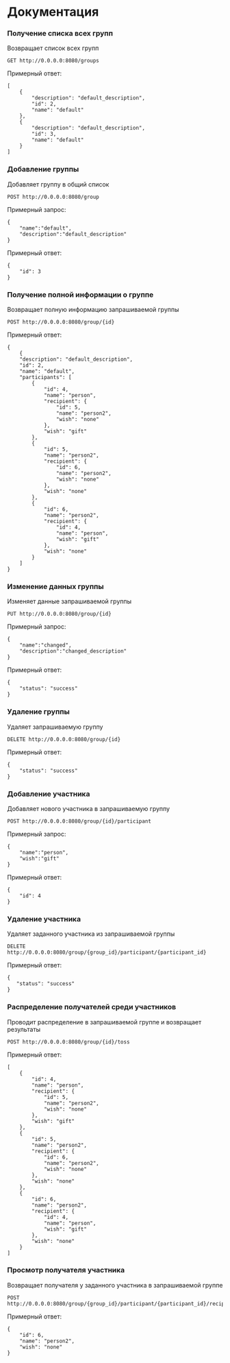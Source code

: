 # Документация
### Получение списка всех групп
Возвращает список всех групп
```
GET http://0.0.0.0:8080/groups
```
Примерный ответ:
```
[
    {
        "description": "default_description",
        "id": 2,
        "name": "default"
    },
    {
        "description": "default_description",
        "id": 3,
        "name": "default"
    }
]
```
### Добавление группы
Добавляет группу в общий список
```
POST http://0.0.0.0:8080/group
```
Примерный запрос:
```
{
    "name":"default",
    "description":"default_description"
}
```
Примерный ответ:
```
{
    "id": 3
}
```
### Получение полной информации о группе
Возвращает полную информацию запрашиваемой группы
```
POST http://0.0.0.0:8080/group/{id}
```
Примерный ответ:
```
{
    {
    "description": "default_description",
    "id": 2,
    "name": "default",
    "participants": [
        {
            "id": 4,
            "name": "person",
            "recipient": {
                "id": 5,
                "name": "person2",
                "wish": "none"
            },
            "wish": "gift"
        },
        {
            "id": 5,
            "name": "person2",
            "recipient": {
                "id": 6,
                "name": "person2",
                "wish": "none"
            },
            "wish": "none"
        },
        {
            "id": 6,
            "name": "person2",
            "recipient": {
                "id": 4,
                "name": "person",
                "wish": "gift"
            },
            "wish": "none"
        }
    ]
}
```
### Изменение данных группы
Изменяет данные запрашиваемой группы
```
PUT http://0.0.0.0:8080/group/{id}
```
Примерный запрос:
```
{
    "name":"changed",
    "description":"changed_description"
}
```
Примерный ответ:
```
{
    "status": "success"
}
```
### Удаление группы
Удаляет запрашиваемую группу
```
DELETE http://0.0.0.0:8080/group/{id}
```
Примерный ответ:
```
{
    "status": "success"
}
```
### Добавление участника
Добавляет нового участника в запрашиваемую группу
```
POST http://0.0.0.0:8080/group/{id}/participant
```
Примерный запрос:
```
{
    "name":"person",
    "wish":"gift"
}
```
Примерный ответ:
```
{
    "id": 4
}
```
### Удаление участника
Удаляет заданного участника из запрашиваемой группы
```
DELETE http://0.0.0.0:8080/group/{group_id}/participant/{participant_id}
```
Примерный ответ:
```
{
   "status": "success"
}
```
### Распределение получателей среди участников
Проводит распределение в запрашиваемой группе и возвращает результаты
```
POST http://0.0.0.0:8080/group/{id}/toss
```
Примерный ответ:
```
[
    {
        "id": 4,
        "name": "person",
        "recipient": {
            "id": 5,
            "name": "person2",
            "wish": "none"
        },
        "wish": "gift"
    },
    {
        "id": 5,
        "name": "person2",
        "recipient": {
            "id": 6,
            "name": "person2",
            "wish": "none"
        },
        "wish": "none"
    },
    {
        "id": 6,
        "name": "person2",
        "recipient": {
            "id": 4,
            "name": "person",
            "wish": "gift"
        },
        "wish": "none"
    }
]
```
### Просмотр получателя участника
Возвращает получателя у заданного участника в запрашиваемой группе
```
POST http://0.0.0.0:8080/group/{group_id}/participant/{participant_id}/recipient
```
Примерный ответ:
```
{
    "id": 6,
    "name": "person2",
    "wish": "none"
}
```

